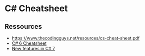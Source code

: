 # C# Cheatsheet

## Ressources

- https://www.thecodingguys.net/resources/cs-cheat-sheet.pdf
- [C# 6 Cheatsheet](https://programmingwithmosh.com/wp-content/uploads/2015/12/C-6-Cheat-Sheet.pdf)
- [New features in C# 7](https://blogs.msdn.microsoft.com/dotnet/2017/03/09/new-features-in-c-7-0/)